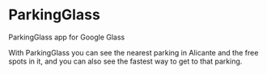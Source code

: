 ParkingGlass
============

ParkingGlass app for Google Glass

With ParkingGlass you can see the nearest parking in Alicante and the free spots in it, and you can also see the fastest way to get to that parking.

